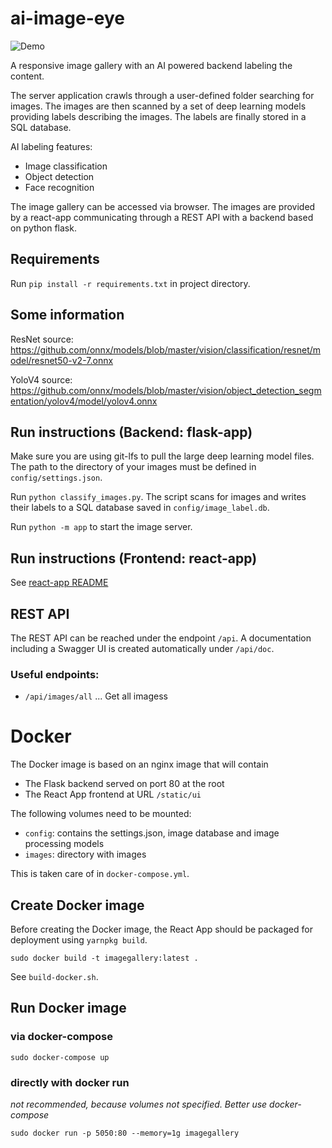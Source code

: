# ai-image-eye
![Demo](media/demo.gif)

A responsive image gallery with an AI powered backend labeling the content. 

The server application crawls through a user-defined folder searching for images. The images are then scanned by a 
set of deep learning models providing labels describing the images. The labels are finally stored in a SQL database.

AI labeling features:
- Image classification 
- Object detection
- Face recognition

The image gallery can be accessed via browser. The images are provided by a react-app communicating through a 
REST API with a backend based on python flask.

## Requirements

Run ```pip install -r requirements.txt``` in project directory.

## Some information

ResNet source: https://github.com/onnx/models/blob/master/vision/classification/resnet/model/resnet50-v2-7.onnx

YoloV4 source: https://github.com/onnx/models/blob/master/vision/object_detection_segmentation/yolov4/model/yolov4.onnx

## Run instructions (Backend: flask-app)
Make sure you are using git-lfs to pull the large deep learning model files. The path to the directory of your images 
must be defined in ```config/settings.json```.

Run ```python classify_images.py```. The script scans for images and writes their labels to a SQL database saved in 
```config/image_label.db```.

Run ```python -m app``` to start the image server.


## Run instructions (Frontend: react-app)

See [react-app README](react-app/README.md)


## REST API

The REST API can be reached under the endpoint `/api`. A documentation
including a Swagger UI is created automatically under `/api/doc`.

### Useful endpoints:

- `/api/images/all` ... Get all imagess

# Docker

The Docker image is based on an nginx image that will contain

* The Flask backend served on port 80 at the root
* The React App frontend at URL `/static/ui`

The following volumes need to be mounted:

* `config`: contains the settings.json, image database and image processing models
* `images`: directory with images

This is taken care of in `docker-compose.yml`.

## Create Docker image

Before creating the Docker image, the React App should be packaged for deployment using `yarnpkg build`.

```shell script
sudo docker build -t imagegallery:latest .
```

See `build-docker.sh`.

## Run Docker image
### via docker-compose

```shell script
sudo docker-compose up
```

### directly with docker run
*not recommended, because volumes not specified. Better use docker-compose*

```shell script
sudo docker run -p 5050:80 --memory=1g imagegallery
```
